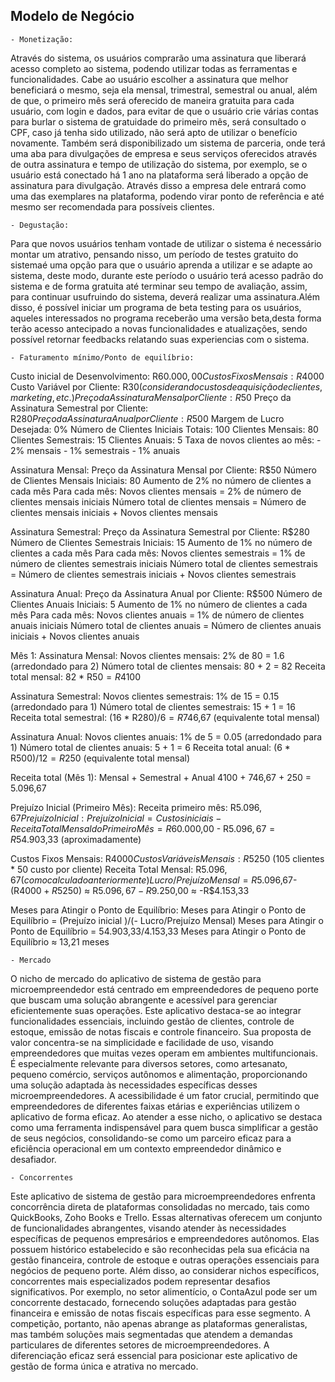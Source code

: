 ## Modelo de Negócio

	- Monetização:
Através do sistema, os usuários comprarão uma assinatura que liberará acesso completo ao sistema, podendo utilizar todas as ferramentas e funcionalidades. Cabe ao usuário escolher a assinatura que melhor beneficiará o mesmo, seja ela mensal, trimestral, semestral ou anual, além de que, o primeiro mês será oferecido de maneira gratuita para cada usuário, com login e dados, para evitar de que o usuário crie várias contas para burlar o sistema de gratuidade do primeiro mês, será consultado o CPF, caso já tenha sido utilizado, não será apto de utilizar o benefício novamente.
Também será disponibilizado um sistema de parceria, onde terá uma aba para divulgações de empresa e seus serviços oferecidos através de outra assinatura e tempo de utilização do sistema, por exemplo, se o usuário está conectado há 1 ano na plataforma será liberado a opção de assinatura para divulgação. 
Através disso a empresa dele entrará como uma das exemplares na plataforma, podendo virar ponto de referência e até mesmo ser recomendada para possíveis clientes.

	- Degustação:
Para que novos usuários tenham vontade de utilizar o sistema é necessário montar um atrativo, pensando nisso, um período de testes gratuito do sistemaé uma opção para que o usuário aprenda a utilizar e se adapte ao sistema, deste modo, durante este período o usuário terá acesso padrão do sistema e de forma gratuita até terminar seu tempo de avaliação, assim, para continuar usufruindo do sistema, deverá realizar uma assinatura.Além disso, é possível iniciar um programa de beta testing para os usuários, aqueles interessados no programa receberão uma versão beta,desta forma terão acesso antecipado a novas funcionalidades e atualizações, sendo possível retornar feedbacks relatando suas experiencias com o sistema.

	- Faturamento mínimo/Ponto de equilíbrio:
Custo inicial de Desenvolvimento: R$60.000,00
Custos Fixos Mensais: R$4000
Custo Variável por Cliente: R$30 (considerando custos de aquisição de clientes, marketing, etc.)
Preço da Assinatura Mensal por Cliente: R$50
Preço da Assinatura Semestral por Cliente: R$280
Preço da Assinatura Anual por Cliente: R$500
Margem de Lucro Desejada: 0%
Número de Clientes Iniciais Totais: 100
Clientes Mensais: 80
Clientes Semestrais: 15
Clientes Anuais: 5
Taxa de novos clientes ao mês:
	- 2% mensais
	- 1% semestrais
	- 1% anuais</br>

Assinatura Mensal:
Preço da Assinatura Mensal por Cliente: R$50
Número de Clientes Mensais Iniciais: 80
Aumento de 2% no número de clientes a cada mês
Para cada mês:
Novos clientes mensais = 2% de número de clientes mensais iniciais
Número total de clientes mensais = Número de clientes mensais iniciais + Novos clientes mensais

Assinatura Semestral:
Preço da Assinatura Semestral por Cliente: R$280
Número de Clientes Semestrais Iniciais: 15
Aumento de 1% no número de clientes a cada mês
Para cada mês:
Novos clientes semestrais = 1% de número de clientes semestrais iniciais
Número total de clientes semestrais = Número de clientes semestrais iniciais + Novos clientes semestrais

Assinatura Anual:
Preço da Assinatura Anual por Cliente: R$500
Número de Clientes Anuais Iniciais: 5
Aumento de 1% no número de clientes a cada mês
Para cada mês:
Novos clientes anuais = 1% de número de clientes anuais iniciais
Número total de clientes anuais = Número de clientes anuais iniciais + Novos clientes anuais

Mês 1:
Assinatura Mensal:
Novos clientes mensais: 2% de 80 = 1.6 (arredondado para 2)
Número total de clientes mensais: 80 + 2 = 82
Receita total mensal: 82 * R$50 = R$4100

Assinatura Semestral:
Novos clientes semestrais: 1% de 15 = 0.15 (arredondado para 1)
Número total de clientes semestrais: 15 + 1 = 16
Receita total semestral: (16 * R$280) / 6 = R$746,67 (equivalente total mensal)

Assinatura Anual:
Novos clientes anuais: 1% de 5 = 0.05 (arredondado para 1)
Número total de clientes anuais: 5 + 1 = 6
Receita total anual: (6 * R$500) / 12 = R$250 (equivalente total mensal)

Receita total (Mês 1):
Mensal + Semestral + Anual
4100 + 746,67 + 250 = 5.096,67

Prejuízo Inicial (Primeiro Mês):
Receita primeiro mês: R$5.096,67
Prejuízo Inicial:
Prejuízo Inicial = Custos iniciais - Receita Total Mensal do Primeiro Mês 
= R$60.000,00 - R$5.096,67
= R$54.903,33 (aproximadamente)

Custos Fixos Mensais: R$4000
Custos Variáveis Mensais: R$5250 (105 clientes * 50 custo por cliente)
Receita Total Mensal: R$5.096,67 (como calculado anteriormente)
Lucro/Prejuízo Mensal = R$5.096,67- (R$4000 + R$5250)
≈ R$5.096,67 - R$9.250,00 ≈ -R$4.153,33

Meses para Atingir o Ponto de Equilíbrio:
Meses para Atingir o Ponto de Equilíbrio = (Prejuízo inicial )/(- Lucro/Prejuízo Mensal)
Meses para Atingir o Ponto de Equilíbrio = 54.903,33/4.153,33
Meses para Atingir o Ponto de Equilíbrio ≈ 13,21 meses

	- Mercado
O nicho de mercado do aplicativo de sistema de gestão para microempreendedor está centrado em empreendedores de pequeno porte que buscam uma solução abrangente e acessível para gerenciar eficientemente suas operações. Este aplicativo destaca-se ao integrar funcionalidades essenciais, incluindo gestão de clientes, controle de estoque, emissão de notas fiscais e controle financeiro.
Sua proposta de valor concentra-se na simplicidade e facilidade de uso, visando empreendedores que muitas vezes operam em ambientes multifuncionais. É especialmente relevante para diversos setores, como artesanato, pequeno comércio, serviços autônomos e alimentação, proporcionando uma solução adaptada às necessidades específicas desses microempreendedores.
A acessibilidade é um fator crucial, permitindo que empreendedores de diferentes faixas etárias e experiências utilizem o aplicativo de forma eficaz. Ao atender a esse nicho, o aplicativo se destaca como uma ferramenta indispensável para quem busca simplificar a gestão de seus negócios, consolidando-se como um parceiro eficaz para a eficiência operacional em um contexto empreendedor dinâmico e desafiador.

	- Concorrentes
Este aplicativo de sistema de gestão para microempreendedores enfrenta concorrência direta de plataformas consolidadas no mercado, tais como QuickBooks, Zoho Books e Trello. Essas alternativas oferecem um conjunto de funcionalidades abrangentes, visando atender às necessidades específicas de pequenos empresários e empreendedores autônomos. Elas possuem histórico estabelecido e são reconhecidas pela sua eficácia na gestão financeira, controle de estoque e outras operações essenciais para negócios de pequeno porte. Além disso, ao considerar nichos específicos, concorrentes mais especializados podem representar desafios significativos. Por exemplo, no setor alimentício, o ContaAzul pode ser um concorrente destacado, fornecendo soluções adaptadas para gestão financeira e emissão de notas fiscais específicas para esse segmento. A competição, portanto, não apenas abrange as plataformas generalistas, mas também soluções mais segmentadas que atendem a demandas particulares de diferentes setores de microempreendedores. A diferenciação eficaz será essencial para posicionar este aplicativo de gestão de forma única e atrativa no mercado.
